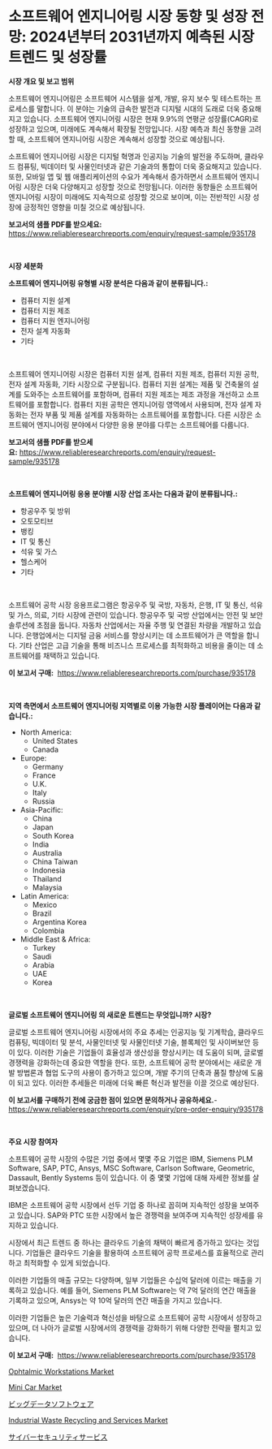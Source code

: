 <p><h1>소프트웨어 엔지니어링 시장 동향 및 성장 전망: 2024년부터 2031년까지 예측된 시장 트렌드 및 성장률</h1></p><p><strong>시장 개요 및 보고 범위</strong></p>
<p><p>소프트웨어 엔지니어링은 소프트웨어 시스템을 설계, 개발, 유지 보수 및 테스트하는 프로세스를 말합니다. 이 분야는 기술의 급속한 발전과 디지털 시대의 도래로 더욱 중요해지고 있습니다. 소프트웨어 엔지니어링 시장은 현재 9.9%의 연평균 성장률(CAGR)로 성장하고 있으며, 미래에도 계속해서 확장될 전망입니다. 시장 예측과 최신 동향을 고려할 때, 소프트웨어 엔지니어링 시장은 계속해서 성장할 것으로 예상됩니다.</p><p>소프트웨어 엔지니어링 시장은 디지털 혁명과 인공지능 기술의 발전을 주도하며, 클라우드 컴퓨팅, 빅데이터 및 사물인터넷과 같은 기술과의 통합이 더욱 중요해지고 있습니다. 또한, 모바일 앱 및 웹 애플리케이션의 수요가 계속해서 증가하면서 소프트웨어 엔지니어링 시장은 더욱 다양해지고 성장할 것으로 전망됩니다. 이러한 동향들은 소프트웨어 엔지니어링 시장이 미래에도 지속적으로 성장할 것으로 보이며, 이는 전반적인 시장 성장에 긍정적인 영향을 미칠 것으로 예상됩니다.</p></p>
<p><strong>보고서의 샘플 PDF를 받으세요:</strong> <a href="https://www.reliableresearchreports.com/enquiry/request-sample/935178">https://www.reliableresearchreports.com/enquiry/request-sample/935178</a></p>
<p>&nbsp;</p>
<p><strong>시장 세분화</strong></p>
<p><strong>소프트웨어 엔지니어링 유형별 시장 분석은 다음과 같이 분류됩니다.:</strong></p>
<p><ul><li>컴퓨터 지원 설계</li><li>컴퓨터 지원 제조</li><li>컴퓨터 지원 엔지니어링</li><li>전자 설계 자동화</li><li>기타</li></ul></p>
<p>&nbsp;</p>
<p><p>소프트웨어 엔지니어링 시장은 컴퓨터 지원 설계, 컴퓨터 지원 제조, 컴퓨터 지원 공학, 전자 설계 자동화, 기타 시장으로 구분됩니다. 컴퓨터 지원 설계는 제품 및 건축물의 설계를 도와주는 소프트웨어를 포함하며, 컴퓨터 지원 제조는 제조 과정을 개선하고 소프트웨어를 포함합니다. 컴퓨터 지원 공학은 엔지니어링 영역에서 사용되며, 전자 설계 자동화는 전자 부품 및 제품 설계를 자동화하는 소프트웨어를 포함합니다. 다른 시장은 소프트웨어 엔지니어링 분야에서 다양한 응용 분야를 다루는 소프트웨어를 다룹니다.</p></p>
<p><strong>보고서의 샘플 PDF를 받으세요:</strong>&nbsp;<a href="https://www.reliableresearchreports.com/enquiry/request-sample/935178">https://www.reliableresearchreports.com/enquiry/request-sample/935178</a></p>
<p>&nbsp;</p>
<p><strong> 소프트웨어 엔지니어링 응용 분야별 시장 산업 조사는 다음과 같이 분류됩니다.:</strong></p>
<p><ul><li>항공우주 및 방위</li><li>오토모티브</li><li>뱅킹</li><li>IT 및 통신</li><li>석유 및 가스</li><li>헬스케어</li><li>기타</li></ul></p>
<p>&nbsp;</p>
<p><p>소프트웨어 공학 시장 응용프로그램은 항공우주 및 국방, 자동차, 은행, IT 및 통신, 석유 및 가스, 의료, 기타 시장에 관련이 있습니다. 항공우주 및 국방 산업에서는 안전 및 보안 솔루션에 초점을 둡니다. 자동차 산업에서는 자율 주행 및 연결된 차량을 개발하고 있습니다. 은행업에서는 디지털 금융 서비스를 향상시키는 데 소프트웨어가 큰 역할을 합니다. 기타 산업은 고급 기술을 통해 비즈니스 프로세스를 최적화하고 비용을 줄이는 데 소프트웨어를 채택하고 있습니다.</p></p>
<p><strong>이 보고서 구매:</strong>&nbsp; <a href="https://www.reliableresearchreports.com/purchase/935178">https://www.reliableresearchreports.com/purchase/935178</a></p>
<p>&nbsp;</p>
<p><strong>지역 측면에서 소프트웨어 엔지니어링 지역별로 이용 가능한 시장 플레이어는 다음과 같습니다.:</strong></p>
<p><ul>
    <li>
        North America:
        <ul>
            <li>United States</li>
            <li>Canada</li>
        </ul>
    </li>
    <li>
        Europe:
        <ul>
            <li>Germany</li>
            <li>France</li>
            <li>U.K.</li>
            <li>Italy</li>
            <li>Russia</li>
        </ul>
    </li>
    <li>
        Asia-Pacific:
        <ul>
            <li>China</li>
            <li>Japan</li>
            <li>South Korea</li>
            <li>India</li>
            <li>Australia</li>
            <li>China Taiwan</li>
            <li>Indonesia</li>
            <li>Thailand</li>
            <li>Malaysia</li>
        </ul>
    </li>
    <li>
        Latin America:
        <ul>
            <li>Mexico</li>
            <li>Brazil</li>
            <li>Argentina Korea</li>
            <li>Colombia</li>
        </ul>
    </li>
    <li>
        Middle East & Africa:
        <ul>
            <li>Turkey</li>
            <li>Saudi</li>
            <li>Arabia</li>
            <li>UAE</li>
            <li>Korea</li>
        </ul>
    </li>
    </ul></p>
<p>&nbsp;</p>
<p><strong>글로벌 소프트웨어 엔지니어링 의 새로운 트렌드는 무엇입니까? 시장?</strong></p>
<p><p>글로벌 소프트웨어 엔지니어링 시장에서의 주요 추세는 인공지능 및 기계학습, 클라우드 컴퓨팅, 빅데이터 및 분석, 사물인터넷 및 사물인터넷 기술, 블록체인 및 사이버보안 등이 있다. 이러한 기술은 기업들이 효율성과 생산성을 향상시키는 데 도움이 되며, 글로벌 경쟁력을 강화하는데 중요한 역할을 한다. 또한, 소프트웨어 공학 분야에서는 새로운 개발 방법론과 협업 도구의 사용이 증가하고 있으며, 개발 주기의 단축과 품질 향상에 도움이 되고 있다. 이러한 추세들은 미래에 더욱 빠른 혁신과 발전을 이끌 것으로 예상된다.</p></p>
<p><strong>이 보고서를 구매하기 전에 궁금한 점이 있으면 문의하거나 공유하세요.</strong>- <a href="https://www.reliableresearchreports.com/enquiry/pre-order-enquiry/935178">https://www.reliableresearchreports.com/enquiry/pre-order-enquiry/935178</a></p>
<p>&nbsp;</p>
<p><strong>주요 시장 참여자</strong></p>
<p><p>소프트웨어 공학 시장의 수많은 기업 중에서 몇몇 주요 기업은 IBM, Siemens PLM Software, SAP, PTC, Ansys, MSC Software, Carlson Software, Geometric, Dassault, Bently Systems 등이 있습니다. 이 중 몇몇 기업에 대해 자세한 정보를 살펴보겠습니다.</p><p>IBM은 소프트웨어 공학 시장에서 선두 기업 중 하나로 꼽히며 지속적인 성장을 보여주고 있습니다. SAP와 PTC 또한 시장에서 높은 경쟁력을 보여주며 지속적인 성장세를 유지하고 있습니다.</p><p>시장에서 최근 트렌드 중 하나는 클라우드 기술의 채택이 빠르게 증가하고 있다는 것입니다. 기업들은 클라우드 기술을 활용하여 소프트웨어 공학 프로세스를 효율적으로 관리하고 최적화할 수 있게 되었습니다.</p><p>이러한 기업들의 매출 규모는 다양하며, 일부 기업들은 수십억 달러에 이르는 매출을 기록하고 있습니다. 예를 들어, Siemens PLM Software는 약 7억 달러의 연간 매출을 기록하고 있으며, Ansys는 약 10억 달러의 연간 매출을 가지고 있습니다.</p><p>이러한 기업들은 높은 기술력과 혁신성을 바탕으로 소프트웨어 공학 시장에서 성장하고 있으며, 더 나아가 글로벌 시장에서의 경쟁력을 강화하기 위해 다양한 전략을 펼치고 있습니다.</p></p>
<p><strong>이 보고서 구매:</strong>&nbsp;&nbsp;<a href="https://www.reliableresearchreports.com/purchase/935178">https://www.reliableresearchreports.com/purchase/935178</a></p>
<p><p><a href="https://artistic-helicopter-ca9.notion.site/Ophtalmic-Workstations-Market-Offer-Valuable-Insights-into-Market-Size-Market-Share-Market-Trends--6cf277395e1c4892b67038089e790060">Ophtalmic Workstations Market</a></p><p><a href="https://view.publitas.com/reportprime-1/global-mini-car-market-by-types-applications-and-major-players-with-regional-growth-rate-analysis-and-development-situation-from-2024-to-2031/">Mini Car Market</a></p><p><a href="https://github.com/lrlmopnhwd79300/Market-Research-Report-List-1/blob/main/3731171184662.md">ビッグデータソフトウェア</a></p><p><a href="https://github.com/joannagoyvaerts/Market-Research-Report-List-1/blob/main/industrial-waste-recycling-and-services-market.md">Industrial Waste Recycling and Services Market</a></p><p><a href="https://github.com/wkuactfdzwizk06/Market-Research-Report-List-1/blob/main/9874110184661.md">サイバーセキュリティサービス</a></p></p>
